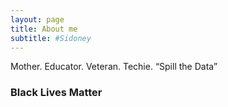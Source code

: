 ```yaml
---
layout: page
title: About me
subtitle: #Sidoney
---
```


Mother. Educator. Veteran. Techie. “Spill the Data”

### Black Lives Matter


